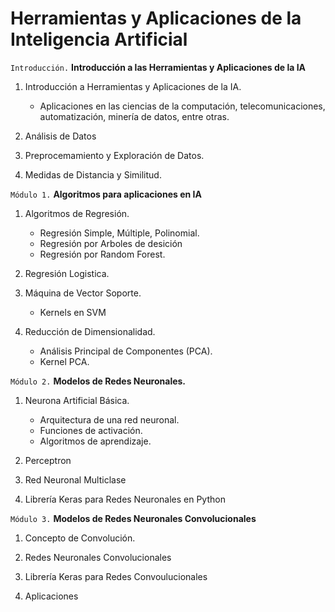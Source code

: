 # Herramientas y Aplicaciones de la Inteligencia Artificial

`Introducción.` **Introducción a las Herramientas y Aplicaciones de la IA**

1. Introducción a Herramientas y Aplicaciones de la IA. 
    - Aplicaciones en las ciencias de la computación, telecomunicaciones, automatización, minería de datos, entre otras.
    
2. Análisis de Datos

3. Preprocemamiento y Exploración de Datos.

4. Medidas de Distancia y Similitud.
    
   
`Módulo 1.` **Algoritmos para aplicaciones en IA**

1. Algoritmos de Regresión. 
    - Regresión Simple, Múltiple, Polinomial.
    - Regresión por Arboles de desición
    - Regresión por Random Forest.

2. Regresión Logistica.

3. Máquina de Vector Soporte.
    - Kernels en SVM

4. Reducción de Dimensionalidad.
    - Análisis Principal de Componentes (PCA).
    - Kernel PCA.
            

`Módulo 2.` **Modelos de Redes Neuronales.**
    
1. Neurona Artificial Básica.
    - Arquitectura de una red neuronal.
    - Funciones de activación.
    - Algoritmos de aprendizaje.
    
2. Perceptron

3. Red Neuronal Multiclase

4. Librería Keras para Redes Neuronales en Python

`Módulo 3.` **Modelos de Redes Neuronales Convolucionales**
    
1. Concepto de Convolución.

2. Redes Neuronales Convolucionales

2. Librería Keras para Redes Convoulucionales

3. Aplicaciones
